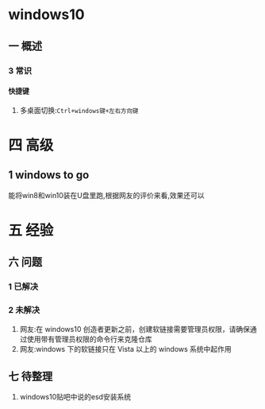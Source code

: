 # windows10
## 一 概述
### 3 常识
#### 快捷键
1. 多桌面切换:`Ctrl+windows键+左右方向键`

# 四 高级
## 1 windows to go
能将win8和win10装在U盘里跑,根据网友的评价来看,效果还可以

# 五 经验
## 六 问题
### 1 已解决
### 2 未解决
1. 网友:在 windows10 创造者更新之前，创建软链接需要管理员权限，请确保通过使用带有管理员权限的命令行来克隆仓库
2. 网友:windows 下的软链接只在 Vista 以上的 windows 系统中起作用

## 七 待整理
1. windows10贴吧中说的esd安装系统